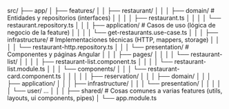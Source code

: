 src/
 ├── app/
 │    ├── features/
 │    │    ├── restaurant/
 │    │    │    ├── domain/            # Entidades y repositorios (interfaces)
 │    │    │    │    ├── restaurant.ts
 │    │    │    │    └── restaurant.repository.ts
 │    │    │    ├── application/       # Casos de uso (lógica de negocio de la feature)
 │    │    │    │    └── get-restaurants.use-case.ts
 │    │    │    ├── infrastructure/    # Implementaciones técnicas (HTTP, mappers, storage)
 │    │    │    │    └── restaurant-http.repository.ts
 │    │    │    └── presentation/      # Componentes y páginas Angular
 │    │    │         ├── pages/
 │    │    │         │    └── restaurant-list/
 │    │    │         │         ├── restaurant-list.component.ts
 │    │    │         │         └── restaurant-list.module.ts
 │    │    │         └── components/
 │    │    │              └── restaurant-card.component.ts
 │    │    │
 │    │    ├── reservation/
 │    │    │    ├── domain/
 │    │    │    ├── application/
 │    │    │    ├── infrastructure/
 │    │    │    └── presentation/
 │    │    │
 │    │    └── user/ ...
 │    │
 │    ├── shared/     # Cosas comunes a varias features (utils, layouts, ui components, pipes)
 │    └── app.module.ts
